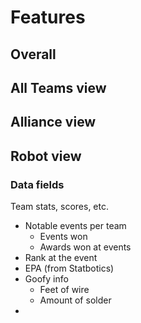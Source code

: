 # Features

## Overall




## All Teams view


## Alliance view

## Robot view

### Data fields
Team stats, scores, etc. 
- Notable events per team
  - Events won
  - Awards won at events
- Rank at the event
- EPA (from Statbotics)
- Goofy info
  - Feet of wire
  - Amount of solder
- 